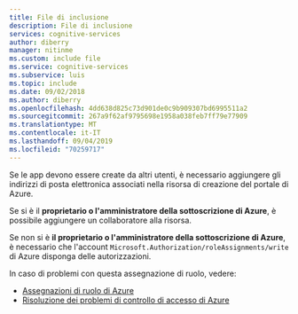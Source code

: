 ```yaml
---
title: File di inclusione
description: File di inclusione
services: cognitive-services
author: diberry
manager: nitinme
ms.custom: include file
ms.service: cognitive-services
ms.subservice: luis
ms.topic: include
ms.date: 09/02/2018
ms.author: diberry
ms.openlocfilehash: 4dd638d825c73d901de0c9b909307bd6995511a2
ms.sourcegitcommit: 267a9f62af9795698e1958a038feb7ff79e77909
ms.translationtype: MT
ms.contentlocale: it-IT
ms.lasthandoff: 09/04/2019
ms.locfileid: "70259717"
---
```

Se le app devono essere create da altri utenti, è necessario aggiungere gli indirizzi di posta elettronica associati nella risorsa di creazione del portale di Azure.

Se si è il **proprietario o l'amministratore della sottoscrizione di Azure**, è possibile aggiungere un collaboratore alla risorsa. 

Se non si è **il proprietario o l'amministratore della sottoscrizione di Azure**, è necessario che l'account `Microsoft.Authorization/roleAssignments/write` di Azure disponga delle autorizzazioni.

In caso di problemi con questa assegnazione di ruolo, vedere: 

* [Assegnazioni di ruolo di Azure](../../../role-based-access-control/role-assignments-portal.md)
 * [Risoluzione dei problemi di controllo di accesso di Azure](../../../role-based-access-control/troubleshooting.md#problems-with-rbac-role-assignments)
